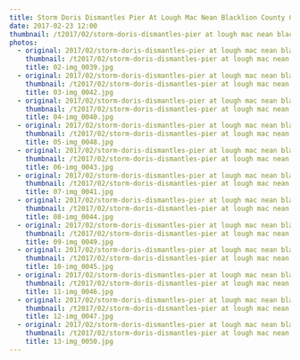 ```yaml
---
title: Storm Doris Dismantles Pier At Lough Mac Nean Blacklion County Cavan
date: 2017-02-23 12:00
thumbnail: /t2017/02/storm-doris-dismantles-pier at lough mac nean blacklion county cavan
photos:
  - original: 2017/02/storm-doris-dismantles-pier at lough mac nean blacklion county cavan
    thumbnail: /t2017/02/storm-doris-dismantles-pier at lough mac nean blacklion county cavan
    title: 02-img_0039.jpg
  - original: 2017/02/storm-doris-dismantles-pier at lough mac nean blacklion county cavan
    thumbnail: /t2017/02/storm-doris-dismantles-pier at lough mac nean blacklion county cavan
    title: 03-img_0042.jpg
  - original: 2017/02/storm-doris-dismantles-pier at lough mac nean blacklion county cavan
    thumbnail: /t2017/02/storm-doris-dismantles-pier at lough mac nean blacklion county cavan
    title: 04-img_0040.jpg
  - original: 2017/02/storm-doris-dismantles-pier at lough mac nean blacklion county cavan
    thumbnail: /t2017/02/storm-doris-dismantles-pier at lough mac nean blacklion county cavan
    title: 05-img_0048.jpg
  - original: 2017/02/storm-doris-dismantles-pier at lough mac nean blacklion county cavan
    thumbnail: /t2017/02/storm-doris-dismantles-pier at lough mac nean blacklion county cavan
    title: 06-img_0043.jpg
  - original: 2017/02/storm-doris-dismantles-pier at lough mac nean blacklion county cavan
    thumbnail: /t2017/02/storm-doris-dismantles-pier at lough mac nean blacklion county cavan
    title: 07-img_0041.jpg
  - original: 2017/02/storm-doris-dismantles-pier at lough mac nean blacklion county cavan
    thumbnail: /t2017/02/storm-doris-dismantles-pier at lough mac nean blacklion county cavan
    title: 08-img_0044.jpg
  - original: 2017/02/storm-doris-dismantles-pier at lough mac nean blacklion county cavan
    thumbnail: /t2017/02/storm-doris-dismantles-pier at lough mac nean blacklion county cavan
    title: 09-img_0049.jpg
  - original: 2017/02/storm-doris-dismantles-pier at lough mac nean blacklion county cavan
    thumbnail: /t2017/02/storm-doris-dismantles-pier at lough mac nean blacklion county cavan
    title: 10-img_0045.jpg
  - original: 2017/02/storm-doris-dismantles-pier at lough mac nean blacklion county cavan
    thumbnail: /t2017/02/storm-doris-dismantles-pier at lough mac nean blacklion county cavan
    title: 11-img_0046.jpg
  - original: 2017/02/storm-doris-dismantles-pier at lough mac nean blacklion county cavan
    thumbnail: /t2017/02/storm-doris-dismantles-pier at lough mac nean blacklion county cavan
    title: 12-img_0047.jpg
  - original: 2017/02/storm-doris-dismantles-pier at lough mac nean blacklion county cavan
    thumbnail: /t2017/02/storm-doris-dismantles-pier at lough mac nean blacklion county cavan
    title: 13-img_0050.jpg
---
```

